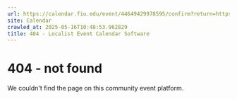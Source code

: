 ```yaml
---
url: https://calendar.fiu.edu/event/44649429978595/confirm?return=https%3A%2F%2Fcalendar.fiu.edu%2Fevent%2Fsummer_commencement_ceremonies_4315
site: Calendar
crawled_at: 2025-05-16T10:48:53.962829
title: 404 - Localist Event Calendar Software
---
```


# 404 - not found
We couldn't find the page on this community event platform.
